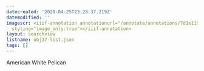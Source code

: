 ```yaml
---
datecreated: '2020-04-25T23:28:37.219Z'
datemodified: ''
imagescr: <iiif-annotation annotationurl="/annotate/annotations/7d1e1198-874c-11ea-b0f3-5254008afee6.json"
  styling="image_only:true"></iiif-annotation>
layout: searchview
listname: obj37-list.json
tags: []
---
```

American White Pelican